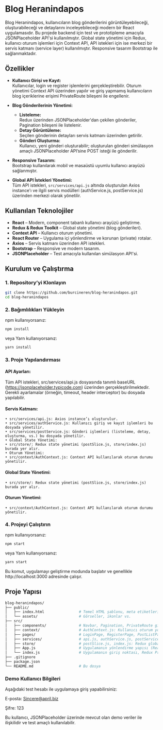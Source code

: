 # Blog Heranindapos

Blog Heranindapos, kullanıcıların blog gönderilerini görüntüleyebileceği, oluşturabileceği ve detaylarını inceleyebileceği modern bir React uygulamasıdır. Bu projede backend için test ve prototipleme amacıyla JSONPlaceholder API'si kullanılmıştır. Global state yönetimi için Redux, kullanıcı oturum işlemleri için Context API, API istekleri için ise merkezi bir servis katmanı (service layer) kullanılmıştır. Responsive tasarım Bootstrap ile sağlanmaktadır.

## Özellikler

- **Kullanıcı Girişi ve Kayıt:**  
  Kullanıcılar, login ve register işlemlerini gerçekleştirebilir. Oturum yönetimi Context API üzerinden yapılır ve giriş yapmamış kullanıcıların blog içeriklerine erişimi PrivateRoute bileşeni ile engellenir.

- **Blog Gönderilerinin Yönetimi:**  
  - **Listeleme:**  
    Redux üzerinden JSONPlaceholder'dan çekilen gönderiler, Pagination bileşeni ile listelenir.
  - **Detay Görüntüleme:**  
    Seçilen gönderinin detayları servis katmanı üzerinden getirilir.
  - **Gönderi Oluşturma:**  
    Kullanıcı, yeni gönderi oluşturabilir; oluşturulan gönderi simülasyon amaçlı JSONPlaceholder API’sine POST isteği ile gönderilir.

- **Responsive Tasarım:**  
  Bootstrap kullanılarak mobil ve masaüstü uyumlu kullanıcı arayüzü sağlanmıştır.

- **Global API İstekleri Yönetimi:**  
  Tüm API istekleri, `src/services/api.js` altında oluşturulan Axios instance'ı ve ilgili servis modülleri (authService.js, postService.js) üzerinden merkezi olarak yönetilir.

## Kullanılan Teknolojiler

- **React** – Modern, component tabanlı kullanıcı arayüzü geliştirme.
- **Redux & Redux Toolkit** – Global state yönetimi (blog gönderileri).
- **Context API** – Kullanıcı oturum yönetimi.
- **React Router** – Uygulama içi yönlendirme ve korunan (private) rotalar.
- **Axios** – Servis katmanı üzerinden API istekleri.
- **Bootstrap** – Responsive ve modern tasarım.
- **JSONPlaceholder** – Test amacıyla kullanılan simülasyon API'si.

## Kurulum ve Çalıştırma

### 1. Repository’yi Klonlayın

```bash
git clone https://github.com/burcineren/blog-heranindapos.git
cd blog-heranindapos
````
### 2. Bağımlılıkları Yükleyin
npm kullanıyorsanız:
```bash
npm install
````
veya Yarn kullanıyorsanız:
```bash
yarn install
````

### 3. Proje Yapılandırması
####	API Ayarları:
Tüm API istekleri, src/services/api.js dosyasında tanımlı baseURL (https://jsonplaceholder.typicode.com) üzerinden gerçekleştirilmektedir. Gerekli ayarlamalar (örneğin, timeout, header interceptor) bu dosyada yapılabilir.

####	Servis Katmanı:
	• src/services/api.js: Axios instance’ı oluşturulur.
	• src/services/authService.js: Kullanıcı giriş ve kayıt işlemleri bu dosyada yönetilir.
	• src/services/postService.js: Gönderi işlemleri (listeleme, detay, oluşturma, vs.) bu dosyada yönetilir.
	• Global State Yönetimi:
	• src/store/: Redux state yönetimi (postSlice.js, store/index.js) burada yer alır.
	• Oturum Yönetimi:
	• src/context/AuthContext.js: Context API kullanılarak oturum durumu yönetilir.
####	Global State Yönetimi:
	• src/store/: Redux state yönetimi (postSlice.js, store/index.js) burada yer alır.

####	Oturum Yönetimi:
	• src/context/AuthContext.js: Context API kullanılarak oturum durumu yönetilir.


### 4.  Projeyi Çalıştırın
npm kullanıyorsanız:
```bash
npm start
````
veya Yarn kullanıyorsanız:
```bash
yarn start
````
Bu komut, uygulamayı geliştirme modunda başlatır ve genellikle http://localhost:3000 adresinde çalışır.

## Proje Yapısı

```bash
blog-heranindapos/
├── public/
│   ├── index.html                # Temel HTML şablonu, meta etiketleri (örn. viewport) vs.
│   └── assets/                   # Görseller, ikonlar vs.
├── src/
│   ├── components/               # Navbar, Pagination, PrivateRoute gibi yeniden kullanılabilir bileşenler
│   ├── context/                  # AuthContext.js: Kullanıcı oturum yönetimi için Context API
│   ├── pages/                    # LoginPage, RegisterPage, PostListPage, PostDetailPage, PostCreatePage
│   ├── services/                 # api.js, authService.js, postService.js: API isteklerinin merkezi yönetimi
│   ├── store/                    # postSlice.js, index.js: Redux global state yönetimi
│   ├── App.js                    # Uygulamanın yönlendirme yapısı (React Router) ve temel bileşen yerleşimi
│   └── index.js                  # Uygulamanın giriş noktası, Redux Provider ve AuthProvider sarmalaması
├── .gitignore
├── package.json
└── README.md                     # Bu dosya
````

### Demo Kullanıcı Bilgileri
Aşağıdaki test hesabı ile uygulamaya giriş yapabilirsiniz:

E-posta: Sincere@april.biz

Şifre: 123

Bu kullanıcı, JSONPlaceholder üzerinde mevcut olan demo veriler ile ilişkilidir ve test amaçlı kullanılabilir.
